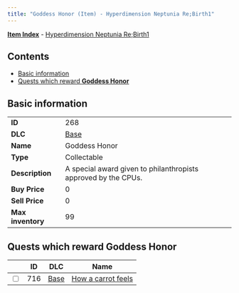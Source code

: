 ```yaml
---
title: "Goddess Honor (Item) - Hyperdimension Neptunia Re;Birth1"
---
```


[**Item Index**](/neptunia/rb1/item/index.html) - [Hyperdimension Neptunia Re;Birth1](/neptunia/rb1)

## Contents

- [Basic information](#basic-information)
- [Quests which reward **Goddess Honor**](#quests-which-reward-goddess-honor)

## Basic information

|   |   |
| -- | -- |
| **ID** | 268 |
| **DLC** | [Base](/neptunia/rb1/dlc/1-base.html) |
| **Name** | Goddess Honor |
| **Type** | Collectable |
| **Description** | A special award given to philanthropists approved by the CPUs. |
| **Buy Price** | 0 |
| **Sell Price** | 0 |
| **Max inventory** | 99 |


## Quests which reward **Goddess Honor**

|    | ID | DLC | Name |
| -- | -- | --- | ---- |
| <input type="checkbox" id="rb1-quest-1-716" class="trackbox" /> | 716 | [Base](/neptunia/rb1/dlc/1-base.html) | [How a carrot feels](/neptunia/rb1/quest/1-716-how-a-carrot-feels.html) |
